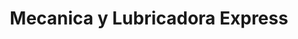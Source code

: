 ---
title: "Mecanica y Lubricadora Express"
url: /quito/mecanica-y-lubricadora-express/
shop: Autoteile
---